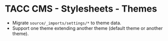 # TACC CMS - Stylesheets - Themes

- Migrate `source/_imports/settings/*` to theme data.
- Support one theme extending another theme (default theme or another theme).
